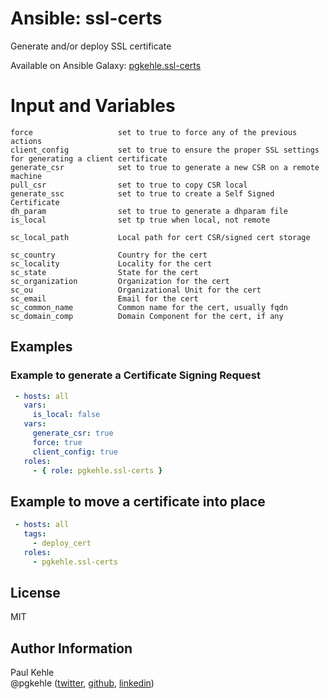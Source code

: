 # Ansible: ssl-certs

Generate and/or deploy SSL certificate

Available on Ansible Galaxy: [pgkehle.ssl-certs](https://galaxy.ansible.com/pgkehle/ssl-certs)

# Input and Variables

```
force                   set to true to force any of the previous actions
client_config           set to true to ensure the proper SSL settings for generating a client certificate
generate_csr            set to true to generate a new CSR on a remote machine
pull_csr                set to true to copy CSR local
generate_ssc            set to true to create a Self Signed Certificate
dh_param                set to true to generate a dhparam file
is_local                set tp true when local, not remote

sc_local_path           Local path for cert CSR/signed cert storage

sc_country              Country for the cert                        
sc_locality             Locality for the cert
sc_state                State for the cert
sc_organization         Organization for the cert
sc_ou                   Organizational Unit for the cert
sc_email                Email for the cert
sc_common_name          Common name for the cert, usually fqdn
sc_domain_comp          Domain Component for the cert, if any
```

## Examples

### Example to generate a Certificate Signing Request 

```YAML
 - hosts: all
   vars: 
     is_local: false
   vars: 
     generate_csr: true
     force: true
     client_config: true
   roles:
     - { role: pgkehle.ssl-certs }
```

## Example to move a certificate into place 

```YAML
 - hosts: all
   tags: 
     - deploy_cert 
   roles:
     - pgkehle.ssl-certs
```



## License

MIT

## Author Information

Paul Kehle  
@pgkehle ([twitter](https://twitter.com/pgkehle), [github](https://github.com/pgkehle), [linkedin](https://www.linkedin.com/in/pgkehle))

